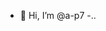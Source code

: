 - 👋 Hi, I’m @a-p7
-..

<!---
a-p7/a-p7 is a ✨ special ✨ repository because its `README.md` (this file) appears on your GitHub profile.
You can click the Preview link to take a look at your changes.
--->
